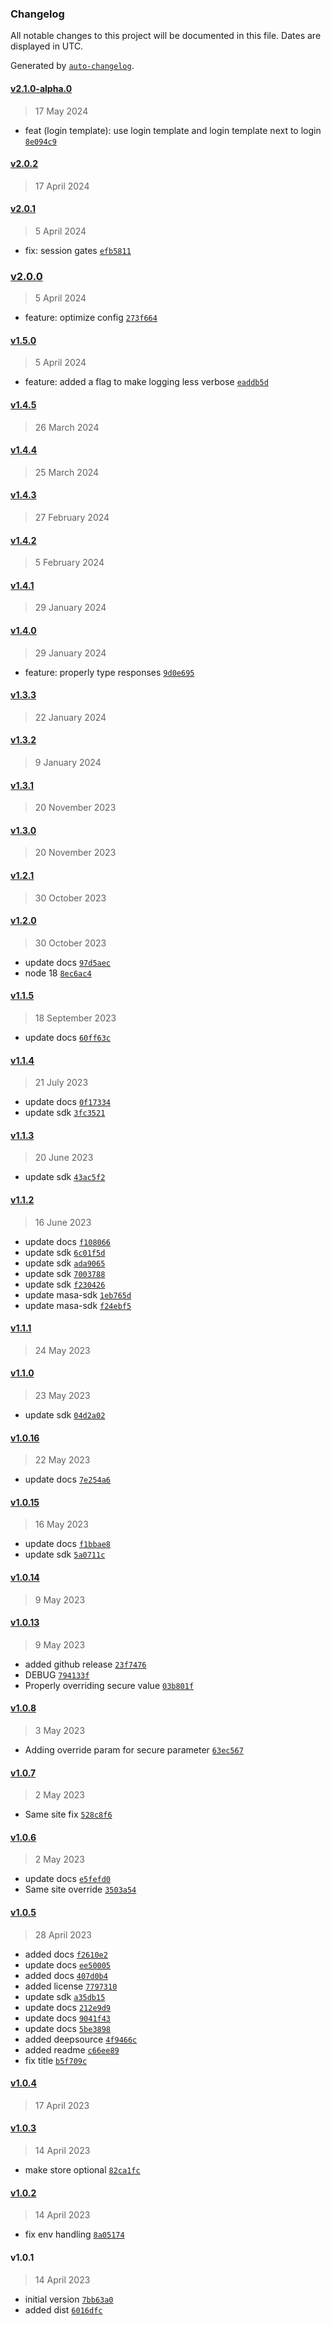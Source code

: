 ### Changelog

All notable changes to this project will be documented in this file. Dates are displayed in UTC.

Generated by [`auto-changelog`](https://github.com/CookPete/auto-changelog).

#### [v2.1.0-alpha.0](https://github.com/masa-finance/masa-express/compare/v2.0.2...v2.1.0-alpha.0)

> 17 May 2024

- feat (login template): use login template and login template next to login [`8e094c9`](https://github.com/masa-finance/masa-express/commit/8e094c9c721587598f601daf43f13d0542c0e714)

#### [v2.0.2](https://github.com/masa-finance/masa-express/compare/v2.0.1...v2.0.2)

> 17 April 2024

#### [v2.0.1](https://github.com/masa-finance/masa-express/compare/v2.0.0...v2.0.1)

> 5 April 2024

- fix: session gates [`efb5811`](https://github.com/masa-finance/masa-express/commit/efb58113a8e794221648c00c930c24e6a4040695)

### [v2.0.0](https://github.com/masa-finance/masa-express/compare/v1.5.0...v2.0.0)

> 5 April 2024

- feature: optimize config [`273f664`](https://github.com/masa-finance/masa-express/commit/273f6645b572eb601a611228965424eea92db11e)

#### [v1.5.0](https://github.com/masa-finance/masa-express/compare/v1.4.5...v1.5.0)

> 5 April 2024

- feature: added a flag to make logging less verbose [`eaddb5d`](https://github.com/masa-finance/masa-express/commit/eaddb5d181c263aa0f044fa54ae1818856ae5a54)

#### [v1.4.5](https://github.com/masa-finance/masa-express/compare/v1.4.4...v1.4.5)

> 26 March 2024

#### [v1.4.4](https://github.com/masa-finance/masa-express/compare/v1.4.3...v1.4.4)

> 25 March 2024

#### [v1.4.3](https://github.com/masa-finance/masa-express/compare/v1.4.2...v1.4.3)

> 27 February 2024

#### [v1.4.2](https://github.com/masa-finance/masa-express/compare/v1.4.1...v1.4.2)

> 5 February 2024

#### [v1.4.1](https://github.com/masa-finance/masa-express/compare/v1.4.0...v1.4.1)

> 29 January 2024

#### [v1.4.0](https://github.com/masa-finance/masa-express/compare/v1.3.3...v1.4.0)

> 29 January 2024

- feature: properly type responses [`9d0e695`](https://github.com/masa-finance/masa-express/commit/9d0e6953a12f203ba343b525d39b33f601ac4df9)

#### [v1.3.3](https://github.com/masa-finance/masa-express/compare/v1.3.2...v1.3.3)

> 22 January 2024

#### [v1.3.2](https://github.com/masa-finance/masa-express/compare/v1.3.1...v1.3.2)

> 9 January 2024

#### [v1.3.1](https://github.com/masa-finance/masa-express/compare/v1.3.0...v1.3.1)

> 20 November 2023

#### [v1.3.0](https://github.com/masa-finance/masa-express/compare/v1.2.1...v1.3.0)

> 20 November 2023

#### [v1.2.1](https://github.com/masa-finance/masa-express/compare/v1.2.0...v1.2.1)

> 30 October 2023

#### [v1.2.0](https://github.com/masa-finance/masa-express/compare/v1.1.5...v1.2.0)

> 30 October 2023

- update docs [`97d5aec`](https://github.com/masa-finance/masa-express/commit/97d5aecb77bc023ce075d21eba7b64a5d49e1108)
- node 18 [`8ec6ac4`](https://github.com/masa-finance/masa-express/commit/8ec6ac4530d4eebc5ff5c02fdd4e527bb6ca8f0f)

#### [v1.1.5](https://github.com/masa-finance/masa-express/compare/v1.1.4...v1.1.5)

> 18 September 2023

- update docs [`60ff63c`](https://github.com/masa-finance/masa-express/commit/60ff63c7baa12867c0c6db8af2a5a6f353933f3c)

#### [v1.1.4](https://github.com/masa-finance/masa-express/compare/v1.1.3...v1.1.4)

> 21 July 2023

- update docs [`0f17334`](https://github.com/masa-finance/masa-express/commit/0f17334b634f4b8507873dd7053dc81c98375bed)
- update sdk [`3fc3521`](https://github.com/masa-finance/masa-express/commit/3fc352167d51dbb3e50cc39134c1ca3a4463dc6b)

#### [v1.1.3](https://github.com/masa-finance/masa-express/compare/v1.1.2...v1.1.3)

> 20 June 2023

- update sdk [`43ac5f2`](https://github.com/masa-finance/masa-express/commit/43ac5f2816abe7e4c4187f9f9c248a6cadfae214)

#### [v1.1.2](https://github.com/masa-finance/masa-express/compare/v1.1.1...v1.1.2)

> 16 June 2023

- update docs [`f108066`](https://github.com/masa-finance/masa-express/commit/f1080663f151e85b4e885ec98e369e4e78fc6b1f)
- update sdk [`6c01f5d`](https://github.com/masa-finance/masa-express/commit/6c01f5dfcf3c0fab84d1db02f26871fd0563c828)
- update sdk [`ada9065`](https://github.com/masa-finance/masa-express/commit/ada9065e33199708c64c6c88b87cfa964fd8edf9)
- update sdk [`7003788`](https://github.com/masa-finance/masa-express/commit/70037882c15344a739e1fd84cbbf80e274197725)
- update sdk [`f230426`](https://github.com/masa-finance/masa-express/commit/f2304261fd80d2db9c19b0ce7ac85b7587cdf409)
- update masa-sdk [`1eb765d`](https://github.com/masa-finance/masa-express/commit/1eb765d3a4f4af7c0bc32e2c7feb6ba91c5a3385)
- update masa-sdk [`f24ebf5`](https://github.com/masa-finance/masa-express/commit/f24ebf5a7f2a62633ecb79f5a56c8107b415fed6)

#### [v1.1.1](https://github.com/masa-finance/masa-express/compare/v1.1.0...v1.1.1)

> 24 May 2023

#### [v1.1.0](https://github.com/masa-finance/masa-express/compare/v1.0.16...v1.1.0)

> 23 May 2023

- update sdk [`04d2a02`](https://github.com/masa-finance/masa-express/commit/04d2a02e17511a936d712f944997509b12ebc9df)

#### [v1.0.16](https://github.com/masa-finance/masa-express/compare/v1.0.15...v1.0.16)

> 22 May 2023

- update docs [`7e254a6`](https://github.com/masa-finance/masa-express/commit/7e254a61a7159355fbb96e2ec7d4ea37f48424ee)

#### [v1.0.15](https://github.com/masa-finance/masa-express/compare/v1.0.14...v1.0.15)

> 16 May 2023

- update docs [`f1bbae8`](https://github.com/masa-finance/masa-express/commit/f1bbae8547009131c1315423def53ae360c9f25f)
- update sdk [`5a0711c`](https://github.com/masa-finance/masa-express/commit/5a0711ca6e3820baf559e26a2a2bc6d1883e1d42)

#### [v1.0.14](https://github.com/masa-finance/masa-express/compare/v1.0.13...v1.0.14)

> 9 May 2023

#### [v1.0.13](https://github.com/masa-finance/masa-express/compare/v1.0.8...v1.0.13)

> 9 May 2023

- added github release [`23f7476`](https://github.com/masa-finance/masa-express/commit/23f747651e05ec4b3f06a07f9cbe97e023e00152)
- DEBUG [`794133f`](https://github.com/masa-finance/masa-express/commit/794133f641d1b140862a99dbbe4dc66505a76077)
- Properly overriding secure value [`03b801f`](https://github.com/masa-finance/masa-express/commit/03b801f3a7a7796d28574fd669311a4724b840a1)

#### [v1.0.8](https://github.com/masa-finance/masa-express/compare/v1.0.7...v1.0.8)

> 3 May 2023

- Adding override param for secure parameter [`63ec567`](https://github.com/masa-finance/masa-express/commit/63ec567e832cfb62213bb9e3a5cf6683dae9698f)

#### [v1.0.7](https://github.com/masa-finance/masa-express/compare/v1.0.6...v1.0.7)

> 2 May 2023

- Same site fix [`528c8f6`](https://github.com/masa-finance/masa-express/commit/528c8f62ed41247bf0460cb10629be9d8c6d8203)

#### [v1.0.6](https://github.com/masa-finance/masa-express/compare/v1.0.5...v1.0.6)

> 2 May 2023

- update docs [`e5fefd0`](https://github.com/masa-finance/masa-express/commit/e5fefd0d925d0494749e53d7da37032a4bb89f39)
- Same site override [`3503a54`](https://github.com/masa-finance/masa-express/commit/3503a548a61ef8768060ee1ebd575316af0ab434)

#### [v1.0.5](https://github.com/masa-finance/masa-express/compare/v1.0.4...v1.0.5)

> 28 April 2023

- added docs [`f2610e2`](https://github.com/masa-finance/masa-express/commit/f2610e2c7aa6d65acc2ef23dc41d6dd40d0b8bee)
- update docs [`ee50005`](https://github.com/masa-finance/masa-express/commit/ee50005c7f6a64a48883760d3ccfd205863f49c2)
- added docs [`407d0b4`](https://github.com/masa-finance/masa-express/commit/407d0b46b86dee0a6b901449a2a6486160db1dab)
- added license [`7797310`](https://github.com/masa-finance/masa-express/commit/7797310d69caf33835c3d29a1e27671fb6b1c930)
- update sdk [`a35db15`](https://github.com/masa-finance/masa-express/commit/a35db1551441024aa63d3aa344f271ce9349723a)
- update docs [`212e9d9`](https://github.com/masa-finance/masa-express/commit/212e9d943855b4640c50c37a9bd320acf3c263f1)
- update docs [`9041f43`](https://github.com/masa-finance/masa-express/commit/9041f4391f4e00882bb433c675dae51fc2f44df8)
- update docs [`5be3898`](https://github.com/masa-finance/masa-express/commit/5be389851956975b31d6cdeaf306f37fb6a27e22)
- added deepsource [`4f9466c`](https://github.com/masa-finance/masa-express/commit/4f9466cc0b02051833d11ee163a3612a00020dd2)
- added readme [`c66ee89`](https://github.com/masa-finance/masa-express/commit/c66ee8963a6458ddb223582f60a5f60cac3ae68d)
- fix title [`b5f709c`](https://github.com/masa-finance/masa-express/commit/b5f709c9d672af42b2c488aebcd2e7b3b7d14770)

#### [v1.0.4](https://github.com/masa-finance/masa-express/compare/v1.0.3...v1.0.4)

> 17 April 2023

#### [v1.0.3](https://github.com/masa-finance/masa-express/compare/v1.0.2...v1.0.3)

> 14 April 2023

- make store optional [`82ca1fc`](https://github.com/masa-finance/masa-express/commit/82ca1fc2c9d7c61088be8e12180ad86d823700d4)

#### [v1.0.2](https://github.com/masa-finance/masa-express/compare/v1.0.1...v1.0.2)

> 14 April 2023

- fix env handling [`8a05174`](https://github.com/masa-finance/masa-express/commit/8a05174ba23ee15e324b296ccba1808dd0c077f9)

#### v1.0.1

> 14 April 2023

- initial version [`7bb63a0`](https://github.com/masa-finance/masa-express/commit/7bb63a06274444c37308736d3be0cee4cc2bd181)
- added dist [`6016dfc`](https://github.com/masa-finance/masa-express/commit/6016dfcba01032d2b95eb4222a61e31c02a8b726)
